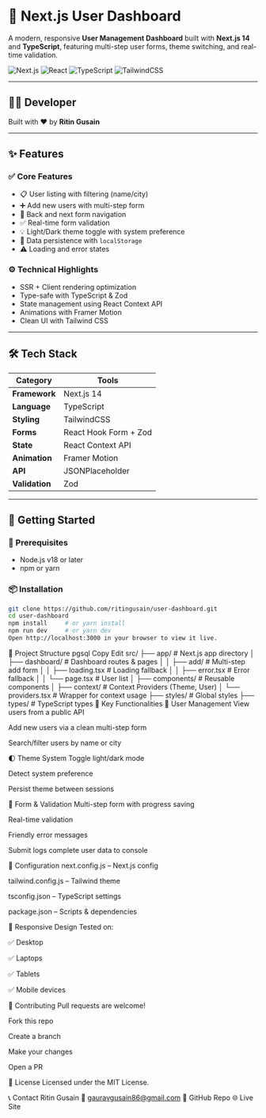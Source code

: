 # 🚀 Next.js User Dashboard

A modern, responsive **User Management Dashboard** built with **Next.js 14** and **TypeScript**, featuring multi-step user forms, theme switching, and real-time validation.

![Next.js](https://img.shields.io/badge/Next.js-14-black)
![React](https://img.shields.io/badge/React-18-blue)
![TypeScript](https://img.shields.io/badge/TypeScript-5-blue)
![TailwindCSS](https://img.shields.io/badge/TailwindCSS-3-06B6D4)

---

## 👨‍💻 Developer

Built with ❤️ by **Ritin Gusain**

---

## ✨ Features

### ✅ Core Features
- 📋 User listing with filtering (name/city)
- ➕ Add new users with multi-step form
- 🔁 Back and next form navigation
- ✅ Real-time form validation
- 💡 Light/Dark theme toggle with system preference
- 💾 Data persistence with `localStorage`
- ⚠️ Loading and error states

### ⚙️ Technical Highlights
- SSR + Client rendering optimization
- Type-safe with TypeScript & Zod
- State management using React Context API
- Animations with Framer Motion
- Clean UI with Tailwind CSS

---

## 🛠️ Tech Stack

| Category | Tools |
|----------|-------|
| **Framework** | Next.js 14 |
| **Language** | TypeScript |
| **Styling** | TailwindCSS |
| **Forms** | React Hook Form + Zod |
| **State** | React Context API |
| **Animation** | Framer Motion |
| **API** | JSONPlaceholder |
| **Validation** | Zod |

---

## 🚀 Getting Started

### 🔧 Prerequisites
- Node.js v18 or later
- npm or yarn

### 📦 Installation
```bash
git clone https://github.com/ritingusain/user-dashboard.git
cd user-dashboard
npm install     # or yarn install
npm run dev     # or yarn dev
Open http://localhost:3000 in your browser to view it live.
```

📁 Project Structure
pgsql
Copy
Edit
src/
├── app/                  # Next.js app directory
│   ├── dashboard/        # Dashboard routes & pages
│   │   ├── add/          # Multi-step add form
│   │   ├── loading.tsx   # Loading fallback
│   │   ├── error.tsx     # Error fallback
│   │   └── page.tsx      # User list
│   ├── components/       # Reusable components
│   ├── context/          # Context Providers (Theme, User)
│   └── providers.tsx     # Wrapper for context usage
├── styles/               # Global styles
├── types/                # TypeScript types
🎯 Key Functionalities
👥 User Management
View users from a public API

Add new users via a clean multi-step form

Search/filter users by name or city

🌓 Theme System
Toggle light/dark mode

Detect system preference

Persist theme between sessions

🧾 Form & Validation
Multi-step form with progress saving

Real-time validation

Friendly error messages

Submit logs complete user data to console

🔧 Configuration
next.config.js – Next.js config

tailwind.config.js – Tailwind theme

tsconfig.json – TypeScript settings

package.json – Scripts & dependencies

📱 Responsive Design
Tested on:

✅ Desktop

✅ Laptops

✅ Tablets

✅ Mobile devices

🤝 Contributing
Pull requests are welcome!

Fork this repo

Create a branch

Make your changes

Open a PR

📝 License
Licensed under the MIT License.

📞 Contact
Ritin Gusain
📧 gauravgusain86@gmail.com
🔗 GitHub Repo
🌐 Live Site
